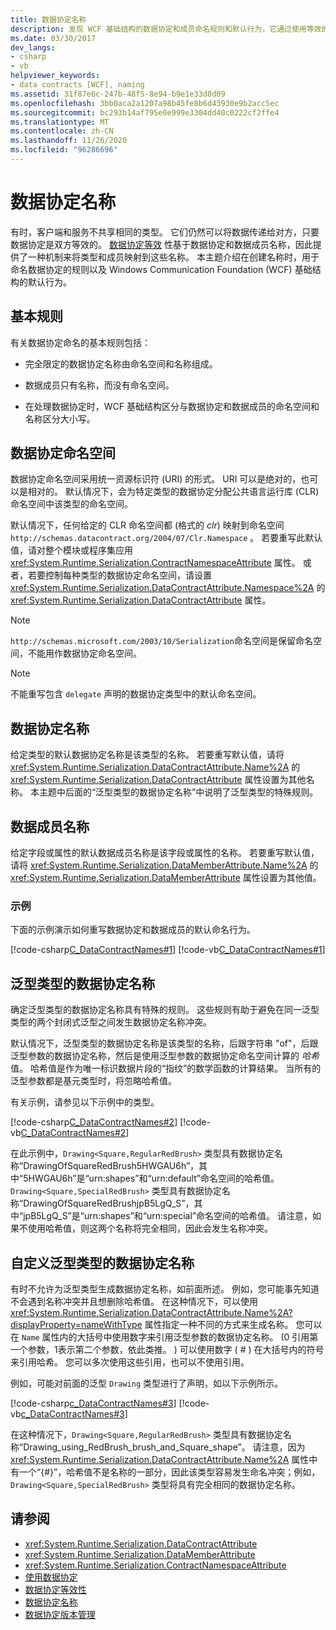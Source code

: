 ```yaml
---
title: 数据协定名称
description: 发现 WCF 基础结构的数据协定和成员命名规则和默认行为，它通过使用等效的数据协定支持通信。
ms.date: 03/30/2017
dev_langs:
- csharp
- vb
helpviewer_keywords:
- data contracts [WCF], naming
ms.assetid: 31f87e6c-247b-48f5-8e94-b9e1e33d8d09
ms.openlocfilehash: 3bb0aca2a1207a98b45fe8b6d43930e9b2acc5ec
ms.sourcegitcommit: bc293b14af795e0e999e3304dd40c0222cf2ffe4
ms.translationtype: MT
ms.contentlocale: zh-CN
ms.lasthandoff: 11/26/2020
ms.locfileid: "96286696"
---
```

# <a name="data-contract-names"></a>数据协定名称

有时，客户端和服务不共享相同的类型。 它们仍然可以将数据传递给对方，只要数据协定是双方等效的。 [数据协定等效](data-contract-equivalence.md) 性基于数据协定和数据成员名称，因此提供了一种机制来将类型和成员映射到这些名称。 本主题介绍在创建名称时，用于命名数据协定的规则以及 Windows Communication Foundation (WCF) 基础结构的默认行为。

## <a name="basic-rules"></a>基本规则

有关数据协定命名的基本规则包括：

- 完全限定的数据协定名称由命名空间和名称组成。

- 数据成员只有名称，而没有命名空间。

- 在处理数据协定时，WCF 基础结构区分与数据协定和数据成员的命名空间和名称区分大小写。

## <a name="data-contract-namespaces"></a>数据协定命名空间

数据协定命名空间采用统一资源标识符 (URI) 的形式。 URI 可以是绝对的，也可以是相对的。 默认情况下，会为特定类型的数据协定分配公共语言运行库 (CLR) 命名空间中该类型的命名空间。

默认情况下，任何给定的 CLR 命名空间都 (格式的 *clr*) 映射到命名空间 `http://schemas.datacontract.org/2004/07/Clr.Namespace` 。 若要重写此默认值，请对整个模块或程序集应用 <xref:System.Runtime.Serialization.ContractNamespaceAttribute> 属性。 或者，若要控制每种类型的数据协定命名空间，请设置 <xref:System.Runtime.Serialization.DataContractAttribute.Namespace%2A> 的 <xref:System.Runtime.Serialization.DataContractAttribute> 属性。

> [!NOTE]
> `http://schemas.microsoft.com/2003/10/Serialization`命名空间是保留命名空间，不能用作数据协定命名空间。

> [!NOTE]
> 不能重写包含 `delegate` 声明的数据协定类型中的默认命名空间。

## <a name="data-contract-names"></a>数据协定名称

给定类型的默认数据协定名称是该类型的名称。 若要重写默认值，请将 <xref:System.Runtime.Serialization.DataContractAttribute.Name%2A> 的 <xref:System.Runtime.Serialization.DataContractAttribute> 属性设置为其他名称。 本主题中后面的“泛型类型的数据协定名称”中说明了泛型类型的特殊规则。

## <a name="data-member-names"></a>数据成员名称

给定字段或属性的默认数据成员名称是该字段或属性的名称。 若要重写默认值，请将 <xref:System.Runtime.Serialization.DataMemberAttribute.Name%2A> 的 <xref:System.Runtime.Serialization.DataMemberAttribute> 属性设置为其他值。

### <a name="examples"></a>示例

下面的示例演示如何重写数据协定和数据成员的默认命名行为。

[!code-csharp[C_DataContractNames#1](~/samples/snippets/csharp/VS_Snippets_CFX/c_datacontractnames/cs/source.cs#1)]
[!code-vb[C_DataContractNames#1](~/samples/snippets/visualbasic/VS_Snippets_CFX/c_datacontractnames/vb/source.vb#1)]

## <a name="data-contract-names-for-generic-types"></a>泛型类型的数据协定名称

确定泛型类型的数据协定名称具有特殊的规则。 这些规则有助于避免在同一泛型类型的两个封闭式泛型之间发生数据协定名称冲突。

默认情况下，泛型类型的数据协定名称是该类型的名称，后跟字符串 "of"，后跟泛型参数的数据协定名称，然后是使用泛型参数的数据协定命名空间计算的 *哈希* 值。 哈希值是作为唯一标识数据片段的“指纹”的数学函数的计算结果。 当所有的泛型参数都是基元类型时，将忽略哈希值。

有关示例，请参见以下示例中的类型。

[!code-csharp[C_DataContractNames#2](~/samples/snippets/csharp/VS_Snippets_CFX/c_datacontractnames/cs/source.cs#2)]
[!code-vb[C_DataContractNames#2](~/samples/snippets/visualbasic/VS_Snippets_CFX/c_datacontractnames/vb/source.vb#2)]

在此示例中，`Drawing<Square,RegularRedBrush>` 类型具有数据协定名称“DrawingOfSquareRedBrush5HWGAU6h”，其中“5HWGAU6h”是“urn:shapes”和“urn:default”命名空间的哈希值。 `Drawing<Square,SpecialRedBrush>` 类型具有数据协定名称“DrawingOfSquareRedBrushjpB5LgQ_S”，其中“jpB5LgQ_S”是“urn:shapes”和“urn:special”命名空间的哈希值。 请注意，如果不使用哈希值，则这两个名称将完全相同，因此会发生名称冲突。

## <a name="customizing-data-contract-names-for-generic-types"></a>自定义泛型类型的数据协定名称

有时不允许为泛型类型生成数据协定名称，如前面所述。 例如，您可能事先知道不会遇到名称冲突并且想删除哈希值。 在这种情况下，可以使用 <xref:System.Runtime.Serialization.DataContractAttribute.Name%2A?displayProperty=nameWithType> 属性指定一种不同的方式来生成名称。 您可以在 `Name` 属性内的大括号中使用数字来引用泛型参数的数据协定名称。  (0 引用第一个参数，1表示第二个参数，依此类推。 ) 可以使用数字 ( # ) 在大括号内的符号来引用哈希。 您可以多次使用这些引用，也可以不使用引用。

例如，可能对前面的泛型 `Drawing` 类型进行了声明，如以下示例所示。

[!code-csharp[c_DataContractNames#3](~/samples/snippets/csharp/VS_Snippets_CFX/c_datacontractnames/cs/source.cs#3)]
[!code-vb[c_DataContractNames#3](~/samples/snippets/visualbasic/VS_Snippets_CFX/c_datacontractnames/vb/source.vb#3)]

在这种情况下，`Drawing<Square,RegularRedBrush>` 类型具有数据协定名称“Drawing_using_RedBrush_brush_and_Square_shape”。 请注意，因为 <xref:System.Runtime.Serialization.DataContractAttribute.Name%2A> 属性中有一个“{#}”，哈希值不是名称的一部分，因此该类型容易发生命名冲突；例如，`Drawing<Square,SpecialRedBrush>` 类型将具有完全相同的数据协定名称。

## <a name="see-also"></a>请参阅

- <xref:System.Runtime.Serialization.DataContractAttribute>
- <xref:System.Runtime.Serialization.DataMemberAttribute>
- <xref:System.Runtime.Serialization.ContractNamespaceAttribute>
- [使用数据协定](using-data-contracts.md)
- [数据协定等效性](data-contract-equivalence.md)
- [数据协定名称](data-contract-names.md)
- [数据协定版本管理](data-contract-versioning.md)
